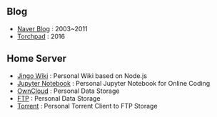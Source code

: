 
## Blog
* [Naver Blog](http://blog.naver.com/dymaxion) : 2003~2011
* [Torchpad](http://dymaxionkim.torchpad.com/) : 2016

## Home Server
* [Jingo Wiki](http://dymaxionkim.mooo.com:3000) : Personal Wiki based on Node.js
* [Jupyter Notebook](http://dymaxionkim.mooo.com:8888) : Personal Jupyter Notebook for Online Coding
* [OwnCloud](http://dymaxionkim.mooo.com/owncloud) : Personal Data Storage
* [FTP](ftp://dymaxionkim.mooo.com:3001) : Personal Data Storage
* [Torrent](http://dymaxionkim.mooo.com:3002) : Personal Torrent Client to FTP Storage

